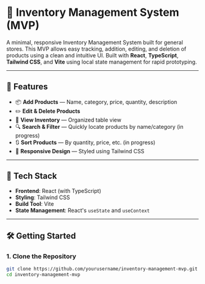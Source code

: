 # 🛒 Inventory Management System (MVP)

A minimal, responsive Inventory Management System built for general stores. This MVP allows easy tracking, addition, editing, and deletion of products using a clean and intuitive UI. Built with **React**, **TypeScript**, **Tailwind CSS**, and **Vite** using local state management for rapid prototyping.

---

## 🚀 Features

- 📦 **Add Products** — Name, category, price, quantity, description
- ✏️ **Edit & Delete Products**
- 📄 **View Inventory** — Organized table view
- 🔍 **Search & Filter** — Quickly locate products by name/category (in progress)
- 🔃 **Sort Products** — By quantity, price, etc. (in progress)
- 📱 **Responsive Design** — Styled using Tailwind CSS

---

## 📁 Tech Stack

- **Frontend**: React (with TypeScript)
- **Styling**: Tailwind CSS
- **Build Tool**: Vite
- **State Management**: React's `useState` and `useContext`

---

## 🛠️ Getting Started

### 1. Clone the Repository

```bash
git clone https://github.com/yourusername/inventory-management-mvp.git
cd inventory-management-mvp

